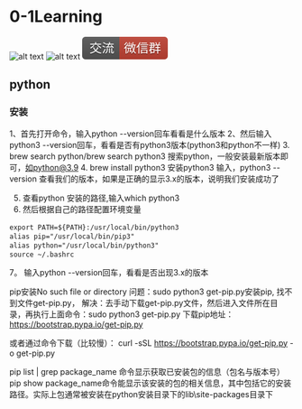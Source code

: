 # 0-1Learning

![alt text](../static/common/svg/luoxiaosheng.svg "公众号")
![alt text](../static/common/svg/luoxiaosheng_learning.svg "学习")
![alt text](../static/common/svg/luoxiaosheng_wechat.svg "微信")


## python

### 安装
1、首先打开命令，输入python --version回车看看是什么版本
2、然后输入python3 --version回车，看看是否有python3版本(python3和python不一样)
3. brew search python/brew search python3 搜索python，一般安装最新版本即可，如python@3.9
4. brew install python3 安装python3
输入，python3 --version 查看我们的版本，如果是正确的显示3.x的版本，说明我们安装成功了

5. 查看python 安装的路径,输入which python3
6. 然后根据自己的路径配置环境变量
```
export PATH=${PATH}:/usr/local/bin/python3
alias pip="/usr/local/bin/pip3"
alias python="/usr/local/bin/python3"
source ~/.bashrc
```
7。 输入python --version回车，看看是否出现3.x的版本

pip安装No such file or directory
问题：sudo python3 get-pip.py安装pip, 找不到文件get-pip.py，
解决：去手动下载get-pip.py文件，然后进入文件所在目录，再执行上面命令：sudo python3 get-pip.py
下载pip地址：
https://bootstrap.pypa.io/get-pip.py

或者通过命令下载（比较慢）：
curl -sSL https://bootstrap.pypa.io/get-pip.py -o get-pip.py



pip list | grep package_name 命令显示获取已安装包的信息（包名与版本号）
pip show package_name命令能显示该安装的包的相关信息，其中包括它的安装路径。实际上包通常被安装在python安装目录下的lib\site-packages目录下




